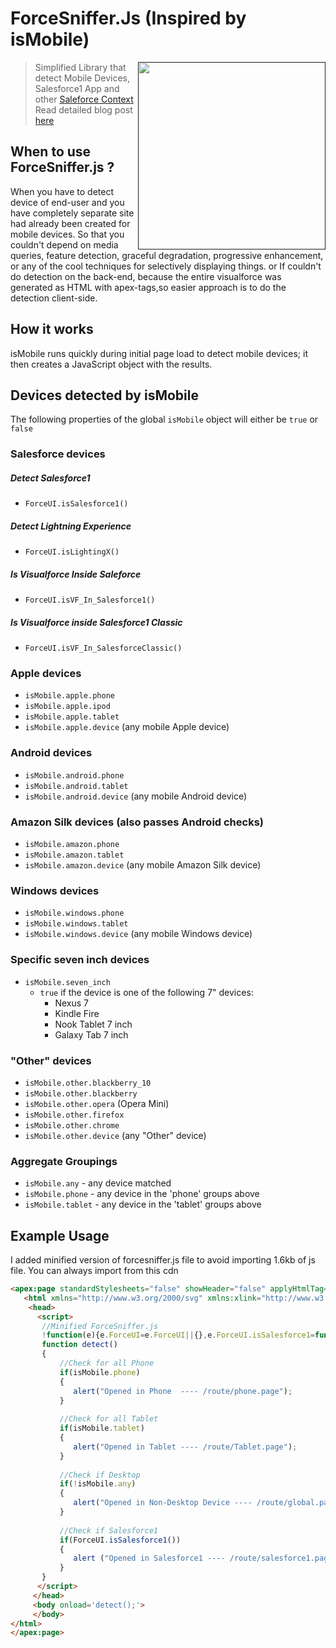 # ForceSniffer.Js (Inspired by isMobile)

[<img src="http://2.bp.blogspot.com/-80-2MFRFEUw/Vlvn9ZARn5I/AAAAAAAAI_g/FGJRP0RXbc0/s200/Screen%2BShot%2B2015-11-29%2Bat%2B10.08.13%2BPM.png" align="right" width="300">]()

> Simplified Library that detect Mobile Devices, Salesforce1 App and other [Saleforce Context](http://login.salesforce.com)
> Read detailed blog post [here](http://www.oyecode.com/2015/11/forcesnifferjs-device-detection-in.html)

## When to use ForceSniffer.js ? 
When you have to detect device of end-user and you have completely separate site had already been created for mobile devices. So that you couldn't depend on media queries, feature detection, graceful degradation, progressive enhancement, or any of the cool techniques for selectively displaying things. or If couldn't do detection on the back-end, because the entire visualforce was generated as HTML with apex-tags,so easier approach is to do the detection client-side.

## How it works
isMobile runs quickly during initial page load to detect mobile devices; it then creates a JavaScript object with the results.

## Devices detected by isMobile

The following properties of the global `isMobile` object will either be `true` or `false`

### Salesforce devices

##### Detect Salesforce1
* `ForceUI.isSalesforce1()`

##### Detect Lightning Experience
* `ForceUI.isLightingX()`

##### Is Visualforce Inside Saleforce
* `ForceUI.isVF_In_Salesforce1()`

##### Is Visualforce inside Salesforce1 Classic
* `ForceUI.isVF_In_SalesforceClassic()`


### Apple devices

* `isMobile.apple.phone`
* `isMobile.apple.ipod`
* `isMobile.apple.tablet`
* `isMobile.apple.device` (any mobile Apple device)

### Android devices

* `isMobile.android.phone`
* `isMobile.android.tablet`
* `isMobile.android.device` (any mobile Android device)

### Amazon Silk devices (also passes Android checks)

* `isMobile.amazon.phone`
* `isMobile.amazon.tablet`
* `isMobile.amazon.device` (any mobile Amazon Silk device)

### Windows devices

* `isMobile.windows.phone`
* `isMobile.windows.tablet`
* `isMobile.windows.device` (any mobile Windows device)

### Specific seven inch devices

* `isMobile.seven_inch`
	* `true` if the device is one of the following 7" devices:
		- Nexus 7
		- Kindle Fire
		- Nook Tablet 7 inch
		- Galaxy Tab 7 inch

### "Other" devices

* `isMobile.other.blackberry_10`
* `isMobile.other.blackberry`
* `isMobile.other.opera` (Opera Mini)
* `isMobile.other.firefox`
* `isMobile.other.chrome`
* `isMobile.other.device` (any "Other" device)

### Aggregate Groupings

* `isMobile.any` - any device matched
* `isMobile.phone` - any device in the 'phone' groups above
* `isMobile.tablet` - any device in the 'tablet' groups above


## Example Usage

I added minified version of forcesniffer.js file to avoid importing 1.6kb of js file. You can always import from this cdn


```html
<apex:page standardStylesheets="false" showHeader="false" applyHtmlTag="false" docType="html-5.0">
   <html xmlns="http://www.w3.org/2000/svg" xmlns:xlink="http://www.w3.org/1999/xlink">
    <head>
      <script>
       //Minified ForceSniffer.js
       !function(e){e.ForceUI=e.ForceUI||{},e.ForceUI.isSalesforce1=function(){return"undefined"!=typeof sforce&&sforce&&!!sforce.one}}(this),function(e){var i=/iPhone/i,o=/iPod/i,n=/iPad/i,t=/(?=.*\bAndroid\b)(?=.*\bMobile\b)/i,d=/Android/i,r=/(?=.*\bAndroid\b)(?=.*\bSD4930UR\b)/i,s=/(?=.*\bAndroid\b)(?=.*\b(?:KFOT|KFTT|KFJWI|KFJWA|KFSOWI|KFTHWI|KFTHWA|KFAPWI|KFAPWA|KFARWI|KFASWI|KFSAWI|KFSAWA)\b)/i,b=/IEMobile/i,h=/(?=.*\bWindows\b)(?=.*\bARM\b)/i,a=/BlackBerry/i,l=/BB10/i,p=/Opera Mini/i,f=/(CriOS|Chrome)(?=.*\bMobile\b)/i,c=/(?=.*\bFirefox\b)(?=.*\bMobile\b)/i,u=new RegExp("(?:Nexus 7|BNTV250|Kindle Fire|Silk|GT-P1000)","i"),F=function(e,i){return e.test(i)},w=function(e){var w=e||navigator.userAgent,A=w.split("[FBAN");return"undefined"!=typeof A[1]&&(w=A[0]),this.apple={phone:F(i,w),ipod:F(o,w),tablet:!F(i,w)&&F(n,w),device:F(i,w)||F(o,w)||F(n,w)},this.amazon={phone:F(r,w),tablet:!F(r,w)&&F(s,w),device:F(r,w)||F(s,w)},this.android={phone:F(r,w)||F(t,w),tablet:!F(r,w)&&!F(t,w)&&(F(s,w)||F(d,w)),device:F(r,w)||F(s,w)||F(t,w)||F(d,w)},this.windows={phone:F(b,w),tablet:F(h,w),device:F(b,w)||F(h,w)},this.other={blackberry:F(a,w),blackberry10:F(l,w),opera:F(p,w),firefox:F(c,w),chrome:F(f,w),device:F(a,w)||F(l,w)||F(p,w)||F(c,w)||F(f,w)},this.seven_inch=F(u,w),this.any=this.apple.device||this.android.device||this.windows.device||this.other.device||this.seven_inch,this.phone=this.apple.phone||this.android.phone||this.windows.phone,this.tablet=this.apple.tablet||this.android.tablet||this.windows.tablet,"undefined"==typeof window?this:void 0},A=function(){var e=new w;return e.Class=w,e};"undefined"!=typeof module&&module.exports&&"undefined"==typeof window?module.exports=w:"undefined"!=typeof module&&module.exports&&"undefined"!=typeof window?module.exports=A():"function"==typeof define&&define.amd?define("isMobile",[],e.isMobile=A()):e.isMobile=A()}(this);
       function detect()
       {
           //Check for all Phone
           if(isMobile.phone)
           {
              alert("Opened in Phone  ---- /route/phone.page"); 
           }
           
           //Check for all Tablet
           if(isMobile.tablet)
           {
              alert("Opened in Tablet ---- /route/Tablet.page");
           }
           
           //Check if Desktop 
           if(!isMobile.any)
           {
              alert("Opened in Non-Desktop Device ---- /route/global.page"); 
           }
           
           //Check if Salesforce1
           if(ForceUI.isSalesforce1())
           {
              alert ("Opened in Salesforce1 ---- /route/salesforce1.page");
           }
       }
      </script>
     </head>
     <body onload='detect();'>
     </body>
</html>
</apex:page>

```
